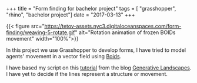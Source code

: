 +++
title = "Form finding for bachelor project"
tags = [ "grasshopper", "rhino", "bachelor project"]
date = "2017-03-13"
+++

{{< figure src="https://tetov-assets.nyc3.digitaloceanspaces.com/form-finding/weaving-5-rotate.gif" alt="Rotation animation of frozen BOIDs movement" width="100%">}}

In this project we use Grasshopper to develop forms, I have tried to model agents' movement in a vector field using [Boids](https://en.wikipedia.org/wiki/Boids).

I have based my script on this [tutorial](https://generativelandscapes.wordpress.com/2014/12/08/agents-steered-by-a-vector-field-example-11-1/) from the blog [Generative Landscapes](https://generativelandscapes.wordpress.com/). I have yet to decide if the lines represent a structure or movement.
